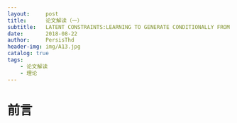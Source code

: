 ```yaml
---
layout:     post
title:      论文解读（一）
subtitle:   LATENT CONSTRAINTS:LEARNING TO GENERATE CONDITIONALLY FROM UNCONDITIONAL GENERATIVE MODELS
date:       2018-08-22
author:     PersisThd
header-img: img/A13.jpg
catalog: true
tags:
    - 论文解读
    - 理论
---
```


# 前言
